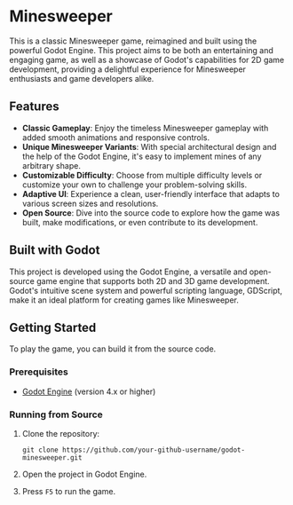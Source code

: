 # Minesweeper

This is a classic Minesweeper game, reimagined and built using the powerful Godot Engine. This project aims to be both an entertaining and engaging game, as well as a showcase of Godot's capabilities for 2D game development, providing a delightful experience for Minesweeper enthusiasts and game developers alike.

## Features

- **Classic Gameplay**: Enjoy the timeless Minesweeper gameplay with added smooth animations and responsive controls.
- **Unique Minesweeper Variants**: With special architectural design and the help of the Godot Engine, it's easy to implement mines of any arbitrary shape.
- **Customizable Difficulty**: Choose from multiple difficulty levels or customize your own to challenge your problem-solving skills.
- **Adaptive UI**: Experience a clean, user-friendly interface that adapts to various screen sizes and resolutions.
- **Open Source**: Dive into the source code to explore how the game was built, make modifications, or even contribute to its development.

## Built with Godot

This project is developed using the Godot Engine, a versatile and open-source game engine that supports both 2D and 3D game development. Godot's intuitive scene system and powerful scripting language, GDScript, make it an ideal platform for creating games like Minesweeper.

## Getting Started

To play the game, you can build it from the source code.

### Prerequisites

- [Godot Engine](https://godotengine.org/download) (version 4.x or higher)

### Running from Source

1. Clone the repository:

    ```shell
    git clone https://github.com/your-github-username/godot-minesweeper.git
    ```

2. Open the project in Godot Engine.
3. Press `F5` to run the game.